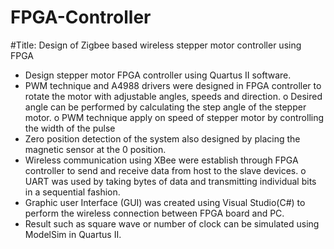 # FPGA-Controller

#Title: Design of Zigbee based wireless stepper motor controller using FPGA
- Design stepper motor FPGA controller using Quartus II software.
- PWM technique and A4988 drivers were designed in FPGA controller to rotate the
motor with adjustable angles, speeds and direction.
o Desired angle can be performed by calculating the step angle of the stepper motor.
o PWM technique apply on speed of stepper motor by controlling the width of the
pulse
- Zero position detection of the system also designed by placing the magnetic sensor
at the 0 position.
- Wireless communication using XBee were establish through FPGA controller to send
and receive data from host to the slave devices.
o UART was used by taking bytes of data and transmitting individual bits in a sequential
fashion.
- Graphic user Interface (GUI) was created using Visual Studio(C#) to perform the
wireless connection between FPGA board and PC.
- Result such as square wave or number of clock can be simulated using ModelSim in
Quartus II.
